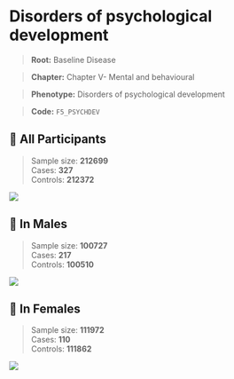 # Disorders of psychological development

> **Root:** Baseline Disease  

> **Chapter:** Chapter V- Mental and behavioural  

> **Phenotype:** Disorders of psychological development  

> **Code:** `F5_PSYCHDEV`

## 🧪 All Participants  
> Sample size: **212699**  
> Cases: **327**  
> Controls: **212372**
<img src="/Disease/Figures/ALL/Incidence/F5_PSYCHDEV.png"/>
<CsvTable src="/public/Disease/Data/ALL/Incidence/COX_F5_PSYCHDEV.csv" label="🔍 View full results" />

## 👨 In Males  
> Sample size: **100727**  
> Cases: **217**  
> Controls: **100510**
<img src="/Disease/Figures/Male/Incidence/F5_PSYCHDEV.png"/>
<CsvTable src="/public/Disease/Data/Male/Incidence/COX_F5_PSYCHDEV.csv" label="🔍 View full results" />

## 👩 In Females  
> Sample size: **111972**  
> Cases: **110**  
> Controls: **111862**
<img src="/Disease/Figures/Female/Incidence/F5_PSYCHDEV.png"/>
<CsvTable src="/public/Disease/Data/Female/Incidence/COX_F5_PSYCHDEV.csv" label="🔍 View full results" />
